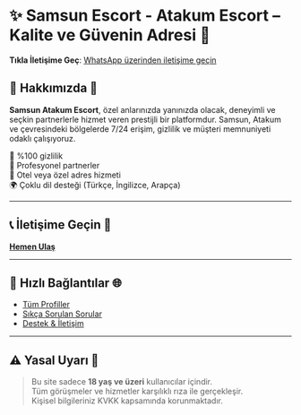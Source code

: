 # ✨ Samsun Escort - Atakum Escort – Kalite ve Güvenin Adresi 💎

**Tıkla İletişime Geç**: [WhatsApp üzerinden iletişime geçin](https://wa.me/905521609073)

## 🌟 Hakkımızda 💠

**Samsun Atakum Escort**, özel anlarınızda yanınızda olacak, deneyimli ve seçkin partnerlerle hizmet veren prestijli bir platformdur. Samsun, Atakum ve çevresindeki bölgelerde 7/24 erişim, gizlilik ve müşteri memnuniyeti odaklı çalışıyoruz.

🔐 %100 gizlilik  
💃 Profesyonel partnerler  
🏩 Otel veya özel adres hizmeti  
🌍 Çoklu dil desteği (Türkçe, İngilizce, Arapça)

---

## 📞 İletişime Geçin 💬

[**Hemen Ulaş**](https://wa.me/905521609073)

---

## 🔗 Hızlı Bağlantılar 🌐

- [Tüm Profiller](https://wa.me/905521609073)  
- [Sıkça Sorulan Sorular](https://wa.me/905521609073)  
- [Destek & İletişim](https://wa.me/905521609073)

---

## ⚠️ Yasal Uyarı 📢

> Bu site sadece **18 yaş ve üzeri** kullanıcılar içindir.  
> Tüm görüşmeler ve hizmetler karşılıklı rıza ile gerçekleşir.  
> Kişisel bilgileriniz KVKK kapsamında korunmaktadır.
